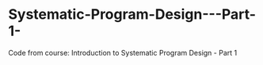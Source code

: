 Systematic-Program-Design---Part-1-
===================================

Code from course: Introduction to Systematic Program Design - Part 1
